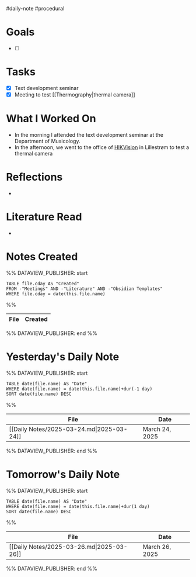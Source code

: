 #daily-note #procedural 

# Goals

- [ ] 

# Tasks

- [x] Text development seminar
- [x] Meeting to test [[Thermography|thermal camera]]

# What I Worked On

- In the morning I attended the text development seminar at the Department of Musicology.
- In the afternoon, we went to the office of [HIKVision](https://www.hikvision.com/europe/) in Lillestrøm to test a thermal camera

# Reflections

- 

# Literature Read

- 

# Notes Created


%% DATAVIEW_PUBLISHER: start
```dataview
TABLE file.cday AS "Created"
FROM -"Meetings" AND -"Literature" AND -"Obsidian Templates"
WHERE file.cday = date(this.file.name)
```
%%

| File | Created |
| ---- | ------- |

%% DATAVIEW_PUBLISHER: end %%

# Yesterday's Daily Note

%% DATAVIEW_PUBLISHER: start
```dataview
TABLE date(file.name) AS "Date"
WHERE date(file.name) = date(this.file.name)+dur(-1 day)
SORT date(file.name) DESC
```
%%

| File                                      | Date           |
| ----------------------------------------- | -------------- |
| [[Daily Notes/2025-03-24.md\|2025-03-24]] | March 24, 2025 |

%% DATAVIEW_PUBLISHER: end %%
# Tomorrow's Daily Note

%% DATAVIEW_PUBLISHER: start
```dataview
TABLE date(file.name) AS "Date"
WHERE date(file.name) = date(this.file.name)+dur(1 day)
SORT date(file.name) DESC
```
%%

| File                                      | Date           |
| ----------------------------------------- | -------------- |
| [[Daily Notes/2025-03-26.md\|2025-03-26]] | March 26, 2025 |

%% DATAVIEW_PUBLISHER: end %%


